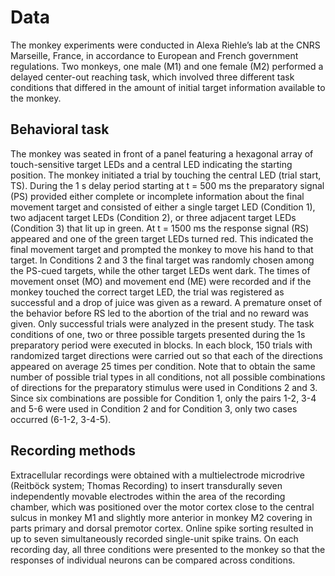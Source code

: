 # Data

The monkey experiments were conducted in Alexa Riehle’s lab at the CNRS Marseille, France, in accordance to European and French government regulations.
Two monkeys, one male (M1) and one female (M2) performed a delayed center-out reaching task, which involved three different task conditions that differed in the amount of initial target information available to the monkey.

## Behavioral task

The monkey was seated in front of a panel featuring a hexagonal array of touch-sensitive target LEDs and a central LED indicating the starting position.
The monkey initiated a trial by touching the central LED (trial start, TS).
During the 1 s delay period starting at t = 500 ms the preparatory signal (PS) provided either complete or incomplete information about the final movement target and consisted of either a single target LED (Condition 1), two adjacent target LEDs (Condition 2), or three adjacent target LEDs (Condition 3) that lit up in green.
At t = 1500 ms the response signal (RS) appeared and one of the green target LEDs turned red.
This indicated the final movement target and prompted the monkey to move his hand to that target.
In Conditions 2 and 3 the final target was randomly chosen among the PS-cued targets, while the other target LEDs went dark.
The times of movement onset (MO) and movement end (ME) were recorded and if the monkey touched the correct target LED, the trial was registered as successful and a drop of juice was given as a reward.
A premature onset of the behavior before RS led to the abortion of the trial and no reward was given.
Only successful trials were analyzed in the present study.
The task conditions of one, two or three possible targets presented during the 1s
preparatory period were executed in blocks.
In each block, 150 trials with randomized target directions were carried out so that each of the directions appeared on average 25 times per condition.
Note that to obtain the same number of possible trial types in all conditions, not all possible combinations of directions for the preparatory stimulus were used in Conditions 2 and 3.
Since six combinations are possible for Condition 1, only the pairs 1-2, 3-4 and 5-6 were used in Condition 2 and for Condition 3, only two cases occurred (6-1-2, 3-4-5).

## Recording methods

Extracellular recordings were obtained with a multielectrode microdrive (Reitböck 
system; Thomas Recording) to insert transdurally seven independently movable electrodes within the area of the recording chamber, which was positioned over the motor cortex close to the central sulcus in monkey M1 and slightly more anterior in monkey M2 covering in parts primary and dorsal premotor cortex.
Online spike sorting resulted in up to seven simultaneously recorded single-unit spike trains.
On each recording day, all three conditions were presented to the monkey so that the responses of individual neurons can be compared across conditions.

